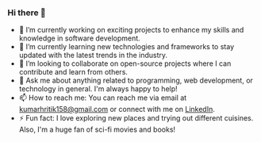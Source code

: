 ### Hi there 👋



- 🔭 I’m currently working on exciting projects to enhance my skills and knowledge in software development.
- 🌱 I’m currently learning new technologies and frameworks to stay updated with the latest trends in the industry.
- 👯 I’m looking to collaborate on open-source projects where I can contribute and learn from others.
- 💬 Ask me about anything related to programming, web development, or technology in general. I'm always happy to help!
- 📫 How to reach me: You can reach me via email at [kumarhritik158@gmail.com](mailto:kumarhritik158@gmail.com) or connect with me on [LinkedIn](https://www.linkedin.com/in/ritik0206/).
- ⚡ Fun fact: I love exploring new places and trying out different cuisines. Also, I'm a huge fan of sci-fi movies and books!
